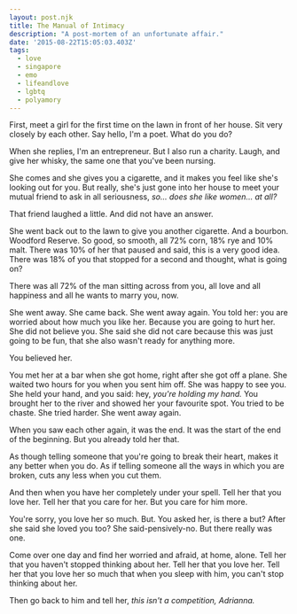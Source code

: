 ```yaml
---
layout: post.njk
title: The Manual of Intimacy
description: "A post-mortem of an unfortunate affair."
date: '2015-08-22T15:05:03.403Z'
tags:
  - love
  - singapore
  - emo
  - lifeandlove
  - lgbtq
  - polyamory
---
```


First, meet a girl for the first time on the lawn in front of her house. Sit very closely by each other. Say hello, I'm a poet. What do you do?

When she replies, I'm an entrepreneur. But I also run a charity. Laugh, and give her whisky, the same one that you've been nursing.

She comes and she gives you a cigarette, and it makes you feel like she's looking out for you. But really, she's just gone into her house to meet your mutual friend to ask in all seriousness, _so… does she like women… at all?_

That friend laughed a little. And did not have an answer.

She went back out to the lawn to give you another cigarette. And a bourbon. Woodford Reserve. So good, so smooth, all 72% corn, 18% rye and 10% malt. There was 10% of her that paused and said, this is a very good idea. There was 18% of you that stopped for a second and thought, what is going on?

There was all 72% of the man sitting across from you, all love and all happiness and all he wants to marry you, now.

She went away. She came back. She went away again. You told her: you are worried about how much you like her. Because you are going to hurt her. She did not believe you. She said she did not care because this was just going to be fun, that she also wasn't ready for anything more.

You believed her.

You met her at a bar when she got home, right after she got off a plane. She waited two hours for you when you sent him off. She was happy to see you. She held your hand, and you said: hey, _you're holding my hand._ You brought her to the river and showed her your favourite spot. You tried to be chaste. She tried harder. She went away again.

When you saw each other again, it was the end. It was the start of the end of the beginning. But you already told her that.

As though telling someone that you're going to break their heart, makes it any better when you do. As if telling someone all the ways in which you are broken, cuts any less when you cut them.

And then when you have her completely under your spell. Tell her that you love her. Tell her that you care for her. But you care for him more.

You're sorry, you love her so much. But. You asked her, is there a but? After she said she loved you too? She said-pensively-no. But there really was one.

Come over one day and find her worried and afraid, at home, alone. Tell her that you haven't stopped thinking about her. Tell her that you love her. Tell her that you love her so much that when you sleep with him, you can't stop thinking about her.

Then go back to him and tell her, _this isn't a competition, Adrianna._